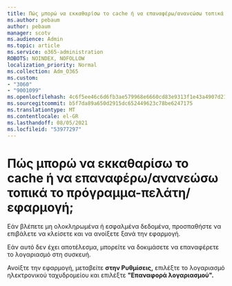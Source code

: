 ```yaml
---
title: Πώς μπορώ να εκκαθαρίσω το cache ή να επαναφέρω/ανανεώσω τοπικά το πρόγραμμα-πελάτη/εφαρμογή;
ms.author: pebaum
author: pebaum
manager: scotv
ms.audience: Admin
ms.topic: article
ms.service: o365-administration
ROBOTS: NOINDEX, NOFOLLOW
localization_priority: Normal
ms.collection: Adm_O365
ms.custom:
- "3060"
- "9001099"
ms.openlocfilehash: 4c6f5ee46c6d6fb3ae579968e6660cd83e9313f1e43a4907d212a39f6eee9b6c
ms.sourcegitcommit: b5f7da89a650d2915dc652449623c78be6247175
ms.translationtype: MT
ms.contentlocale: el-GR
ms.lasthandoff: 08/05/2021
ms.locfileid: "53977297"
---
```

# <a name="how-do-i-clear-the-cache-or-locally-resetrefresh-the-clientapp"></a>Πώς μπορώ να εκκαθαρίσω το cache ή να επαναφέρω/ανανεώσω τοπικά το πρόγραμμα-πελάτη/εφαρμογή;

Εάν βλέπετε μη ολοκληρωμένα ή εσφαλμένα δεδομένα, προσπαθήστε να επιβάλετε να κλείσετε και να ανοίξετε ξανά την εφαρμογή.  

Εάν αυτό δεν έχει αποτέλεσμα, μπορείτε να δοκιμάσετε να επαναφέρετε το λογαριασμό στη συσκευή.
 
Ανοίξτε την εφαρμογή, μεταβείτε **στην Ρυθμίσεις,** επιλέξτε το λογαριασμό ηλεκτρονικού ταχυδρομείου και επιλέξτε **"Επαναφορά λογαριασμού".**